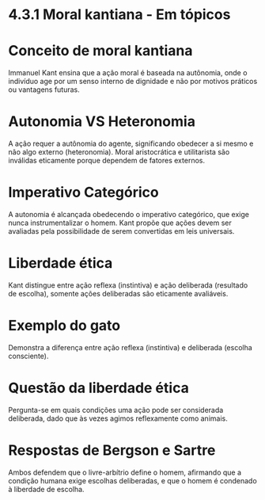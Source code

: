 # 4.3.1 Moral kantiana - Em tópicos

# Conceito de moral kantiana

Immanuel Kant ensina que a ação moral é baseada na autônomia, onde o indivíduo age por um senso interno de dignidade e não por motivos práticos ou vantagens futuras.

# Autonomia VS Heteronomia

A ação requer a autônomia do agente, significando obedecer a si mesmo e não algo externo (heteronomia). Moral aristocrática e utilitarista são inválidas eticamente porque dependem de fatores externos.

# Imperativo Categórico

A autonomia é alcançada obedecendo o imperativo categórico, que exige nunca instrumentalizar o homem. Kant propõe que ações devem ser avaliadas pela possibilidade de serem convertidas em leis universais.

# Liberdade ética

Kant distingue entre ação reflexa (instintiva) e ação deliberada (resultado de escolha), somente ações deliberadas são eticamente avaliáveis.

# Exemplo do gato

Demonstra a diferença entre ação reflexa (instintiva) e deliberada (escolha consciente).

# Questão da liberdade ética

Pergunta-se em quais condições uma ação pode ser considerada deliberada, dado que às vezes agimos reflexamente como animais.

# Respostas de Bergson e Sartre

Ambos defendem que o livre-arbítrio define o homem, afirmando que a condição humana exige escolhas deliberadas, e que o homem é condenado à liberdade de escolha.